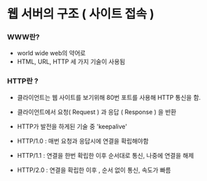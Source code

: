 # 웹 서버의 구조 ( 사이트 접속 )



### WWW란?

- world wide web의 약어로
- HTML, URL, HTTP 세 가지 기술이 사용됨



### HTTP란 ?

- 클라이언트는 웹 사이트를 보기위해 80번 포트를 사용해 HTTP 통신을 함.
- 클라이언트에서 요청( Request ) 과 응답 ( Response ) 을 반환



-  HTTP가 발전을 하게된 기술 중 'keepalive'
  - HTTP/1.0 : 매번 요청과 응답시에 연결을 확립해야함
  - HTTP/1.1 : 연결을 한번 확립한 이후 순서대로 통신, 나중에 연결을 해제
  - HTTP/2.0 : 연결을 확립한 이후 , 순서 없이 통신, 속도가 빠름